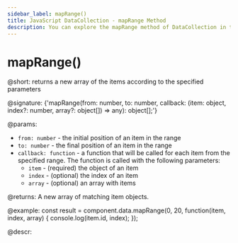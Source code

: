 ```yaml
---
sidebar_label: mapRange()
title: JavaScript DataCollection - mapRange Method 
description: You can explore the mapRange method of DataCollection in the documentation of the DHTMLX JavaScript UI library. Browse developer guides and API reference, try out code examples and live demos, and download a free 30-day evaluation version of DHTMLX Suite.
---
```


# mapRange()

@short: returns a new array of the items according to the specified parameters

@signature: {'mapRange(from: number, to: number, callback: (item: object, index?: number, array?: object[]) => any): object[];'}

@params:
- `from: number` - the initial position of an item in the range
- `to: number` - the final position of an item in the range
- `callback: function` - a function that will be called for each item from the specified range. The function is called with the following parameters:
    - `item` - (required) the object of an item
    - `index` - (optional) the index of an item
    - `array` - (optional) an array with items

@returns:
A new array of matching item objects.

@example:
const result = component.data.mapRange(0, 20, function(item, index, array) {
    console.log(item.id, index);
});

@descr:
